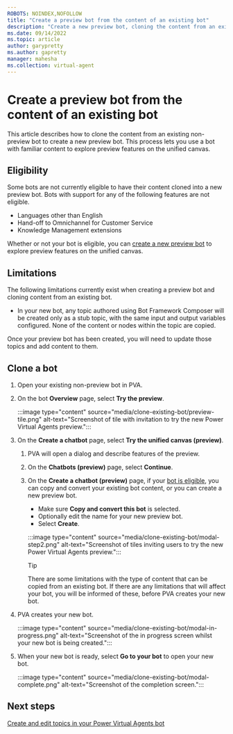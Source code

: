 ```yaml
---
ROBOTS: NOINDEX,NOFOLLOW
title: "Create a preview bot from the content of an existing bot"
description: "Create a new preview bot, cloning the content from an existing Power Virtual Agents bot."
ms.date: 09/14/2022
ms.topic: article
author: garypretty
ms.author: gapretty
manager: mahesha
ms.collection: virtual-agent
---
```


# Create a preview bot from the content of an existing bot

This article describes how to clone the content from an existing non-preview bot to create a new preview bot.
This process lets you use a bot with familiar content to explore preview features on the unified canvas.

## Eligibility

Some bots are not currently eligible to have their content cloned into a new preview bot.
Bots with support for any of the following features are not eligible.

- Languages other than English
- Hand-off to Omnichannel for Customer Service
- Knowledge Management extensions

Whether or not your bot is eligible, you can [create a new preview bot](build-2022-quickstart.md) to explore preview features on the unified canvas.

## Limitations

The following limitations currently exist when creating a preview bot and cloning content from an existing bot.

- In your new bot, any topic authored using Bot Framework Composer will be created only as a stub topic, with the same input and output variables configured.
  None of the content or nodes within the topic are copied.
  
Once your preview bot has been created, you will need to update those topics and add content to them.

## Clone a bot

<!--09/12, am Feature not yet visible in dogfood-->

1. Open your existing non-preview bot in PVA.
1. On the bot **Overview** page, select **Try the preview**.

   :::image type="content" source="media/clone-existing-bot/preview-tile.png" alt-text="Screenshot of tile with invitation to try the new Power Virtual Agents preview.":::

1. On the **Create a chatbot** page, select **Try the unified canvas (preview)**.

   1. PVA will open a dialog and describe features of the preview.
   1. On the **Chatbots (preview)** page, select **Continue**.
   1. On the **Create a chatbot (preview)** page, if your [bot is eligible](#eligibility), you can copy and convert your existing bot content, or you can create a new preview bot.

      - Make sure **Copy and convert this bot** is selected.
      - Optionally edit the name for your new preview bot.
      - Select **Create**.

      :::image type="content" source="media/clone-existing-bot/modal-step2.png" alt-text="Screenshot of tiles inviting users to try the new Power Virtual Agents preview.":::

      > [!TIP]
      > There are some limitations with the type of content that can be copied from an existing bot. If there are any limitations that will affect your bot, you will be informed of these, before PVA creates your new bot.

1. PVA creates your new bot.

    :::image type="content" source="media/clone-existing-bot/modal-in-progress.png" alt-text="Screenshot of the in progress screen whilst your new bot is being created.":::

1. When your new bot is ready, select **Go to your bot** to open your new bot.

    :::image type="content" source="media/clone-existing-bot/modal-complete.png" alt-text="Screenshot of the completion screen.":::

## Next steps

[Create and edit topics in your Power Virtual Agents bot](authoring-create-edit-topics.md)

